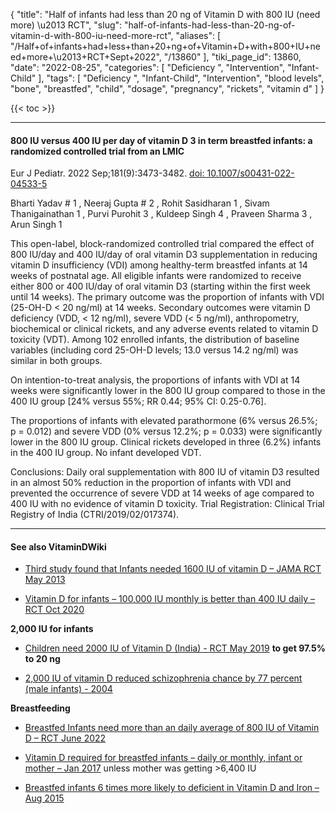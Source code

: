 {
    "title": "Half of infants had less than 20 ng of Vitamin D with 800 IU (need more) \u2013 RCT",
    "slug": "half-of-infants-had-less-than-20-ng-of-vitamin-d-with-800-iu-need-more-rct",
    "aliases": [
        "/Half+of+infants+had+less+than+20+ng+of+Vitamin+D+with+800+IU+need+more+\u2013+RCT+Sept+2022",
        "/13860"
    ],
    "tiki_page_id": 13860,
    "date": "2022-08-25",
    "categories": [
        "Deficiency ",
        "Intervention",
        "Infant-Child"
    ],
    "tags": [
        "Deficiency ",
        "Infant-Child",
        "Intervention",
        "blood levels",
        "bone",
        "breastfed",
        "child",
        "dosage",
        "pregnancy",
        "rickets",
        "vitamin d"
    ]
}


{{< toc >}} 

---

#### 800 IU versus 400 IU per day of vitamin D 3 in term breastfed infants: a randomized controlled trial from an LMIC

Eur J Pediatr. 2022 Sep;181(9):3473-3482. [doi: 10.1007/s00431-022-04533-5](https://doi.org/10.1007/s00431-022-04533-5)

Bharti Yadav #  1 , Neeraj Gupta #  2 , Rohit Sasidharan  1 , Sivam Thanigainathan  1 , Purvi Purohit  3 , Kuldeep Singh  4 , Praveen Sharma  3 , Arun Singh  1

This open-label, block-randomized controlled trial compared the effect of 800 IU/day and 400 IU/day of oral vitamin D3 supplementation in reducing vitamin D insufficiency (VDI) among healthy-term breastfed infants at 14 weeks of postnatal age. All eligible infants were randomized to receive either 800 or 400 IU/day of oral vitamin D3 (starting within the first week until 14 weeks). The primary outcome was the proportion of infants with VDI (25-OH-D < 20 ng/ml) at 14 weeks. Secondary outcomes were vitamin D deficiency (VDD, < 12 ng/ml), severe VDD (< 5 ng/ml), anthropometry, biochemical or clinical rickets, and any adverse events related to vitamin D toxicity (VDT). Among 102 enrolled infants, the distribution of baseline variables (including cord 25-OH-D levels; 13.0 versus 14.2 ng/ml) was similar in both groups. 

On intention-to-treat analysis, the proportions of infants with VDI at 14 weeks were significantly lower in the 800 IU group compared to those in the 400 IU group <span>[24% versus 55%; RR 0.44; 95% CI: 0.25-0.76]</span>.

The proportions of infants with elevated parathormone (6% versus 26.5%; p = 0.012) and severe VDD (0% versus 12.2%; p = 0.033) were significantly lower in the 800 IU group. Clinical rickets developed in three (6.2%) infants in the 400 IU group. No infant developed VDT. 

Conclusions: Daily oral supplementation with 800 IU of vitamin D3 resulted in an almost 50% reduction in the proportion of infants with VDI and prevented the occurrence of severe VDD at 14 weeks of age compared to 400 IU with no evidence of vitamin D toxicity. Trial Registration: Clinical Trial Registry of India (CTRI/2019/02/017374). 

---

#### See also VitaminDWiki

* [Third study found that Infants needed 1600 IU of vitamin D – JAMA RCT May 2013](/posts/third-study-found-that-infants-needed-1600-iu-of-vitamin-d-jama-rct)

* [Vitamin D for infants – 100,000 IU monthly is better than 400 IU daily – RCT Oct 2020](/posts/vitamin-d-for-infants-100000-iu-monthly-is-better-than-400-iu-daily-rct)

 **2,000 IU for infants** 

* [Children need 2000 IU of Vitamin D (India) - RCT May 2019](/posts/children-need-2000-iu-of-vitamin-d-india-rct)   **to get 97.5% to 20 ng** 

* [2,000 IU of vitamin D reduced schizophrenia chance by 77 percent (male infants) - 2004](/posts/2000-iu-of-vitamin-d-reduced-schizophrenia-chance-by-77-percent-male-infants-2004)

 **Breastfeeding** 

* [Breastfed Infants need more than an daily average of 800 IU of Vitamin D – RCT June 2022](/posts/breastfed-infants-need-more-than-an-daily-average-of-800-iu-of-vitamin-d-rct)

* [Vitamin D required for breastfed infants – daily or monthly, infant or mother – Jan 2017](/posts/vitamin-d-required-for-breastfed-infants-daily-or-monthly-infant-or-mother) unless mother was getting >6,400 IU

* [Breastfed infants 6 times more likely to deficient in Vitamin D and Iron – Aug 2015 ](/posts/breastfed-infants-6-times-more-likely-to-deficient-in-vitamin-d-and-iron)